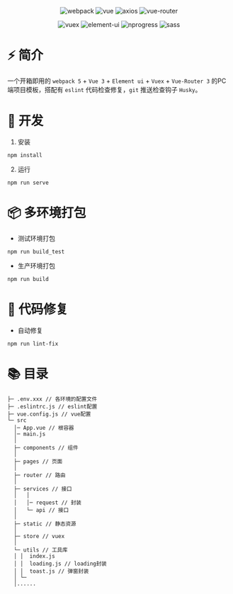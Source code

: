 <div align=center>
  
![webpack](https://img.shields.io/badge/5.54.0-webpack-orange)
![vue](https://img.shields.io/badge/2.6.14-vue-brightgreen)
![axios](https://img.shields.io/badge/0.27.2-axios-ff69b4)
![vue-router](https://img.shields.io/badge/3.5.4-vue%20router-blueviolet)
  
</div>
<div align=center>
  
![vuex](https://img.shields.io/badge/3.6.2-vuex-yellow)
![element-ui](https://img.shields.io/badge/2.15.9-element--ui-409EFF)
![nprogress](https://img.shields.io/badge/0.2.0-nprogress-red)
![sass](https://img.shields.io/badge/1.53.0-sass-orange)
  
</div>

# ⚡️ 简介

一个开箱即用的 `webpack 5` + `Vue 3` + `Element ui` + `Vuex` + `Vue-Router 3` 的PC端项目模板，搭配有 `eslint` 代码检查修复，`git` 推送检查钩子 `Husky`。

# 🚀 开发

1. 安装

```
npm install
```

2. 运行

```
npm run serve
```

# 📦️ 多环境打包

- 测试环境打包

```
npm run build_test
```

- 生产环境打包

```
npm run build
```

# 🔧 代码修复

- 自动修复

```
npm run lint-fix
```

# 📚 目录

```
├─ .env.xxx // 各环境的配置文件
├─ .eslintrc.js // eslint配置
├─ vue.config.js // vue配置
└─ src
  │─ App.vue // 根容器
  │─ main.js
  │  
  ├─ components // 组件
  │      
  ├─ pages // 页面
  │                          
  ├─ router // 路由
  │          
  ├─ services // 接口
  │   │  
  │   │─ request // 封装
  │   └─ api // 接口
  │      
  ├─ static // 静态资源
  │              
  ├─ store // vuex
  │      
  └─ utils // 工具库
  │ │  index.js
  │ │  loading.js // loading封装
  │ │  toast.js // 弹窗封装  
  │ └─
  │......
```

